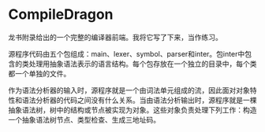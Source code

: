 # CompileDragon

龙书附录给出的一个完整的编译器前端。我将它写了下来，当作练习。

源程序代码由五个包组成：main、lexer、symbol、parser和inter。包inter中包含的类处理用抽象语法表示的语言结构。每个包存放在一个独立的目录中，每个类都一个单独的文件。

作为语法分析器的输入时，源程序就是一个由词法单元组成的流，因此面对对象特性和语法分析器的代码之间没有什么关系。当由语法分析输出时，源程序就是一棵抽象语法树，树中的结构或节点被实现为对象。这些对象负责处理下列工作：构造一个抽象语法树节点、类型检查、生成三地址码。
